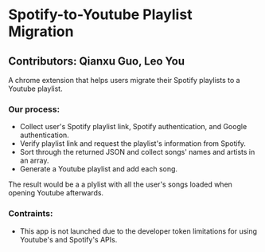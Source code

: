 # Spotify-to-Youtube Playlist Migration

## Contributors: Qianxu Guo, Leo You

A chrome extension that helps users migrate their Spotify playlists to a Youtube playlist.

### Our process:
+ Collect user's Spotify playlist link, Spotify authentication, and Google authentication.
+ Verify playlist link and request the playlist's information from Spotify.
+ Sort through the returned JSON and collect songs' names and artists in an array.
+ Generate a Youtube playlist and add each song.

The result would be a a plylist with all the user's songs loaded when opening Youtube afterwards.

### Contraints:
+ This app is not launched due to the developer token limitations for using Youtube's and Spotify's APIs.

